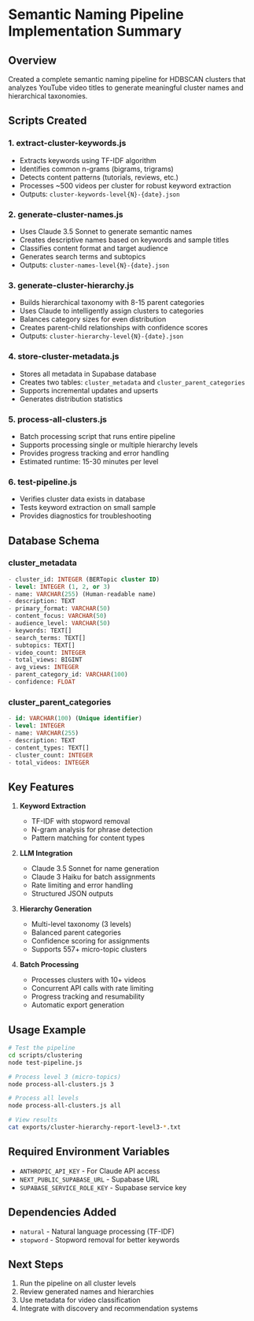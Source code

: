# Semantic Naming Pipeline Implementation Summary

## Overview
Created a complete semantic naming pipeline for HDBSCAN clusters that analyzes YouTube video titles to generate meaningful cluster names and hierarchical taxonomies.

## Scripts Created

### 1. **extract-cluster-keywords.js**
- Extracts keywords using TF-IDF algorithm
- Identifies common n-grams (bigrams, trigrams)
- Detects content patterns (tutorials, reviews, etc.)
- Processes ~500 videos per cluster for robust keyword extraction
- Outputs: `cluster-keywords-level{N}-{date}.json`

### 2. **generate-cluster-names.js**
- Uses Claude 3.5 Sonnet to generate semantic names
- Creates descriptive names based on keywords and sample titles
- Classifies content format and target audience
- Generates search terms and subtopics
- Outputs: `cluster-names-level{N}-{date}.json`

### 3. **generate-cluster-hierarchy.js**
- Builds hierarchical taxonomy with 8-15 parent categories
- Uses Claude to intelligently assign clusters to categories
- Balances category sizes for even distribution
- Creates parent-child relationships with confidence scores
- Outputs: `cluster-hierarchy-level{N}-{date}.json`

### 4. **store-cluster-metadata.js**
- Stores all metadata in Supabase database
- Creates two tables: `cluster_metadata` and `cluster_parent_categories`
- Supports incremental updates and upserts
- Generates distribution statistics

### 5. **process-all-clusters.js**
- Batch processing script that runs entire pipeline
- Supports processing single or multiple hierarchy levels
- Provides progress tracking and error handling
- Estimated runtime: 15-30 minutes per level

### 6. **test-pipeline.js**
- Verifies cluster data exists in database
- Tests keyword extraction on small sample
- Provides diagnostics for troubleshooting

## Database Schema

### cluster_metadata
```sql
- cluster_id: INTEGER (BERTopic cluster ID)
- level: INTEGER (1, 2, or 3)
- name: VARCHAR(255) (Human-readable name)
- description: TEXT
- primary_format: VARCHAR(50)
- content_focus: VARCHAR(50)
- audience_level: VARCHAR(50)
- keywords: TEXT[]
- search_terms: TEXT[]
- subtopics: TEXT[]
- video_count: INTEGER
- total_views: BIGINT
- avg_views: INTEGER
- parent_category_id: VARCHAR(100)
- confidence: FLOAT
```

### cluster_parent_categories
```sql
- id: VARCHAR(100) (Unique identifier)
- level: INTEGER
- name: VARCHAR(255)
- description: TEXT
- content_types: TEXT[]
- cluster_count: INTEGER
- total_videos: INTEGER
```

## Key Features

1. **Keyword Extraction**
   - TF-IDF with stopword removal
   - N-gram analysis for phrase detection
   - Pattern matching for content types

2. **LLM Integration**
   - Claude 3.5 Sonnet for name generation
   - Claude 3 Haiku for batch assignments
   - Rate limiting and error handling
   - Structured JSON outputs

3. **Hierarchy Generation**
   - Multi-level taxonomy (3 levels)
   - Balanced parent categories
   - Confidence scoring for assignments
   - Supports 557+ micro-topic clusters

4. **Batch Processing**
   - Processes clusters with 10+ videos
   - Concurrent API calls with rate limiting
   - Progress tracking and resumability
   - Automatic export generation

## Usage Example

```bash
# Test the pipeline
cd scripts/clustering
node test-pipeline.js

# Process level 3 (micro-topics)
node process-all-clusters.js 3

# Process all levels
node process-all-clusters.js all

# View results
cat exports/cluster-hierarchy-report-level3-*.txt
```

## Required Environment Variables
- `ANTHROPIC_API_KEY` - For Claude API access
- `NEXT_PUBLIC_SUPABASE_URL` - Supabase URL
- `SUPABASE_SERVICE_ROLE_KEY` - Supabase service key

## Dependencies Added
- `natural` - Natural language processing (TF-IDF)
- `stopword` - Stopword removal for better keywords

## Next Steps
1. Run the pipeline on all cluster levels
2. Review generated names and hierarchies
3. Use metadata for video classification
4. Integrate with discovery and recommendation systems